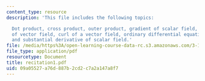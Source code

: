 ```yaml
---
content_type: resource
description: 'This file includes the following topics:

  Dot product, cross product, outer product, gradient of scalar field, divergence
  of vector field, curl of a vector field, ordinary differential equation, error function,
  and substantial derivative of scalar field.'
file: /media/https%3A/open-learning-course-data-rc.s3.amazonaws.com/3-185-transport-phenomena-in-materials-engineering-fall-2003/09a05527a76d887b2cd2c7a2a147a8f7_recitation1.pdf
file_type: application/pdf
resourcetype: Document
title: recitation1.pdf
uid: 09a05527-a76d-887b-2cd2-c7a2a147a8f7
---
```

